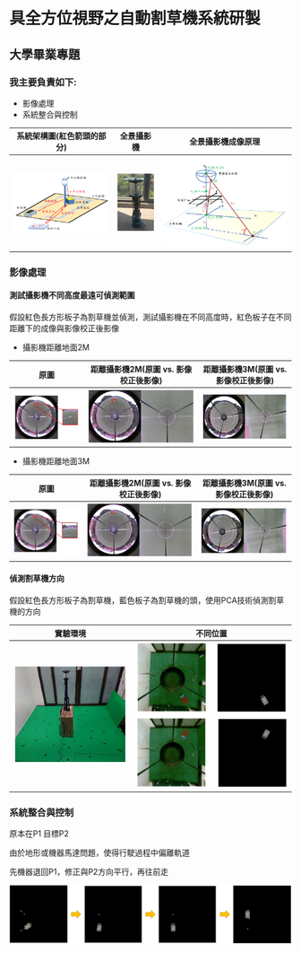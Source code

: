 # 具全方位視野之自動割草機系統研製
## 大學畢業專題
### 我主要負責如下:
  * 影像處理
  * 系統整合與控制


| 系統架構圖(紅色箭頭的部分) | 全景攝影機 | 全景攝影機成像原理 |
|:-------:|:-----:|:------:|
|  ![智慧型自動割草系統架構](https://github.com/capcat0515/omniCamaraDetect/blob/omniCamara/images/system_structure.png)  |  ![全景攝影機](https://github.com/capcat0515/omniCamaraDetect/blob/omniCamara/images/omniCamara.png)  |  ![全景攝影機成像原理](https://github.com/capcat0515/omniCamaraDetect/blob/omniCamara/images/omniCamaraToImage.png) |

### 影像處理
#### 測試攝影機不同高度最遠可偵測範圍

假設紅色長方形板子為割草機並偵測，測試攝影機在不同高度時，紅色板子在不同距離下的成像與影像校正後影像

* 攝影機距離地面2M

| 原圖 | 距離攝影機2M(原圖 vs. 影像校正後影像) | 距離攝影機3M(原圖 vs. 影像校正後影像) |
|:-------:|:-----:|:------:|
|  ![](https://github.com/capcat0515/omniCamaraDetect/blob/omniCamara/images/10m_O.png)  |  ![](https://github.com/capcat0515/omniCamaraDetect/blob/omniCamara/images/10m_2h.png)  |  ![](https://github.com/capcat0515/omniCamaraDetect/blob/omniCamara/images/10m_3h.png)  |

 * 攝影機距離地面3M

| 原圖 | 距離攝影機2M(原圖 vs. 影像校正後影像) | 距離攝影機3M(原圖 vs. 影像校正後影像) |
|:-------:|:-----:|:------:|
|  ![](https://github.com/capcat0515/omniCamaraDetect/blob/omniCamara/images/20m_O.png)  |  ![](https://github.com/capcat0515/omniCamaraDetect/blob/omniCamara/images/20m_2h.png)  |  ![](https://github.com/capcat0515/omniCamaraDetect/blob/omniCamara/images/20m_3h.png)  |



#### 偵測割草機方向
假設紅色長方形板子為割草機，藍色板子為割草機的頭，使用PCA技術偵測割草機的方向

| 實驗環境 | 不同位置 |
|:-------:|:-----:|
|  ![](https://github.com/capcat0515/omniCamaraDetect/blob/omniCamara/images/testEnvironment.png)  |  ![](https://github.com/capcat0515/omniCamaraDetect/blob/omniCamara/images/PCA.png)  |


### 系統整合與控制
原本在P1  目標P2

由於地形或機器馬達問題，使得行駛過程中偏離軌道

先機器退回P1，修正與P2方向平行，再往前走


![](https://github.com/capcat0515/omniCamaraDetect/blob/omniCamara/images/revise.png)
